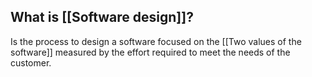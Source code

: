 
## What is [[Software design]]?
Is the process to design a software focused on the [[Two values of the software]] measured by the effort required to meet the needs of the customer.

